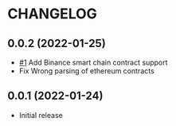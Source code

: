 # CHANGELOG

## 0.0.2 (2022-01-25)

- [#1]([https://](https://github.com/MetaplasiaTeam/vscode-contract-viewer/issues/1)) Add Binance smart chain contract support
- Fix Wrong parsing of ethereum contracts

## 0.0.1 (2022-01-24)

- Initial release
